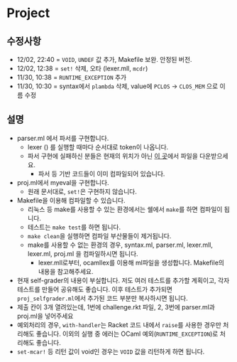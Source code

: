 # Project #

## 수정사항 ##
- 12/02, 22:40 = `VOID`, `UNDEF` 값 추가, Makefile 보완. 안정된 버전.
- 12/02, 12:38 = `set!` 삭제, 오타 (lexer.mll, `mcdr`)
- 11/30, 10:38 = `RUNTIME_EXCEPTION` 추가
- 11/30, 10:30 = syntax에서 `plambda` 삭제, value에 `PCLOS` -> `CLOS_MEM` 으로 이름 수정

## 설명 ##
- parser.ml 에서 파서를 구현합니다.
  + lexer () 를 실행할 때마다 순서대로 token이 나옵니다.
  + 파서 구현에 실패하신 분들은 현재의 위치가 아닌 [이 곳](../proj-skeleton-with-parser/)에서 파일을 다운받으세요.
    * 파서 등 기반 코드들이 이미 컴파일되어 있습니다.
- proj.ml에서 myeval을 구현합니다.
  + 원래 문서대로, `set!`은 구현하지 않습니다.
- Makefile을 이용해 컴파일할 수 있습니다.
  + 리눅스 등 make를 사용할 수 있는 환경에서는 쉘에서 `make`를 하면 컴파일이 됩니다.
  + 테스트는 `make test`를 하면 됩니다.
  + `make clean`을 실행하면 컴파일 부산물들이 제거됩니다.
  + make를 사용할 수 없는 환경의 경우, syntax.ml, parser.ml, lexer.mll, lexer.ml, proj.ml 을 컴파일하시면 됩니다.
    * lexer.mll로부터, ocamllex를 이용해 ml파일을 생성합니다. Makefile의 내용을 참고해주세요.
- 현재 self-grader의 내용이 부실합니다. 저도 여러 테스트를 추가할 계획이고, 각자 테스트를 만들어 공유해도 좋습니다. 이후 테스트가 추가되면 `proj_selfgrader.ml`에서 추가된 코드 부분만 복사하시면 됩니다.
- 제출 칸이 3개 열려있는데, 1번에 challenge.rkt 파일, 2, 3번에 parser.ml과 proj.ml을 넣어주세요
- 예외처리의 경우, `with-handler`는 Racket 코드 내에서 `raise`를 사용한 경우만 처리해도 좋습니다. 이외의 실행 중 에러는 OCaml 예외(`RUNTIME_EXCEPTION`)로 처리해도 좋습니다.
- `set-mcar!` 등 리턴 값이 void인 경우는 `VOID` 값을 리턴하게 하면 됩니다.

